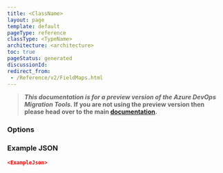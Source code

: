 ```yaml
---
title: <ClassName>
layout: page
template: default
pageType: reference
classType: <TypeName>
architecture: <architecture>
toc: true
pageStatus: generated
discussionId: 
redirect_from: 
 - /Reference/v2/FieldMaps.html
---
```



>**_This documentation is for a preview version of the Azure DevOps Migration Tools._ If you are not using the preview version then please head over to the main [documentation](https://nkdagility.com/docs/azure-devops-migration-tools).**

<Description>

### Options

<Options>

### Example JSON

```JSON
<ExampleJson>
```